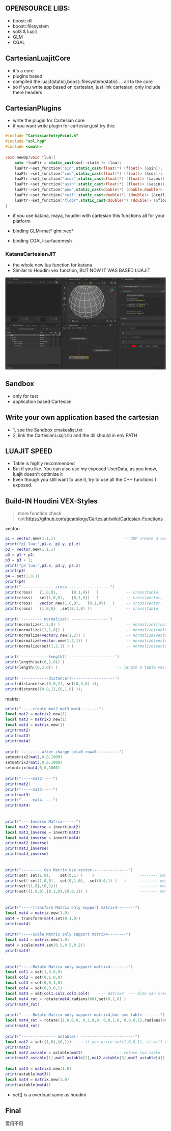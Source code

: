 ## OPENSOURCE LIBS:
* boost::dll
* boost::filesystem
* sol3 & luajit
* GLM
* CGAL


## CartesianLuajitCore
* it's a core
* plugins based
* compiled the luajit(static),boost::filesystem(static) ... all to the core
* so if you write app based on cartesian, just link cartesian, only include there headers

## CartesianPlugins
* write the plugin for Cartesian core
* if you want write plugin for cartesian,just try this:
```C++
#include "CartesianEntryPoint.h"
#include "sol.hpp"
#include <cmath>

void newOp(void *lua){
    auto *luaPtr = static_cast<sol::state *> (lua);
    luaPtr->set_function("sin",static_cast<float(*) (float)> (&sin));
    luaPtr->set_function("cos",static_cast<float(*) (float)> (&cos));
    luaPtr->set_function("acos",static_cast<float(*) (float)> (&acos));
    luaPtr->set_function("asin",static_cast<float(*) (float)> (&asin));
    luaPtr->set_function("pow",static_cast<double(*) (double,double)> (&pow));
    luaPtr->set_function("ceil",static_cast<double(*) (double)> (&ceil));
    luaPtr->set_function("floor",static_cast<double(*) (double)> (&floor));
}
```
* if you use katana, maya, houdini with cartesian this functions all for your platform

* binding GLM::mat* glm::vec*
* binding CGAL::surfacemesh


### KatanaCartesianJIT
* the whole new lua function for katana
* Similar to Houdini vex function, BUT NOW IT WAS BASED LUAJIT

![](imgs/katana_01.png)


## Sandbox
* only for test 
* application based Cartesian


## Write your own application based the cartesian
* 1, see the Sandbox cmakeslist.txt
* 2, link the CartesianLuajit.lib and the dll should in env PATH 


## LUAJIT SPEED
* Table is highly recommended
* But if you like. You can also use my exposed UserData, as you know, luajit doesn't optimize it
* Even though you still want to use it, try to use all the C++ functions I exposed.

## Build-IN Houdini VEX-Styles
> more function check out:https://github.com/gearslogy/Cartesian/wiki/Cartesian-Functions

vector:

```lua
p1 = vector.new(1,1,1)                              -- OOP create a vector3
print("p1 lua:",p1.x, p1.y, p1.z)
p2 = vector.new(1,1,1)
p3 = p1 + p2;
p3 = p3 + 1;
print("p3 lua:",p3.x, p3.y, p3.z)
print(p3)
p4 = set(1,0,1)
print(p4)
print("-------------- cross ------------------")
print(cross(   {1,0,0},      {0,1,0})   )            -- cross(table,    table)
print(cross(   set(1,0,0),   {0,1,0})   )            -- cross(vector,   table)
print(cross(   vector.new(1,0,0),   {0,1,0})   )     -- cross(vector,   table)
print(cross(   {1,0,0}  ,set(0,1,0) ))               -- cross(table,   vector)

print('--------- normalize() ----------------')
print(normalize(1,2,0) )                             -- normalize(float,float,float) return vector
print(normalize({1,2,0}) )                           -- normalize(table) return vector
print(normalize(vector2.new(1,2)) )                  -- normalize(vector2) return vector2
print(normalize(vector.new(1,2,1)) )                 -- normalize(vector)  return vector
print(normalize(set(1,2,1) ) )                       -- normalize(vector)  return vector

print('------------length() --------------------')
print(length(set(0,2,0)) )
print(length({0,2,0}) )                          -- length a table vector

print('------------distance()-------------------')
print(distance(set(0,0,2), set(0,3,0) ));
print(distance({0,0,1},{0,1,0} ));

```


matrix:
```lua
print("-----create mat2 mat3 mat4 -------")
local mat2 = matrix2.new(1)
local mat3 = matrix3.new(1)
local mat4 = matrix.new(1)
print(mat2)
print(mat3)
print(mat4)

print('---------after change col=0 row=0----------')
setmatrix2(mat2,0,0,1000)
setmatrix3(mat3,0,0,1000)
setmatrix(mat4,0,0,1000)

print("-----mat2-----")
print(mat2)
print("-----mat3-----")
print(mat3)
print("-----mat4-----")
print(mat4)


print("----Inverse Matrix------")
local mat2_inverse = invert(mat2)
local mat3_inverse = invert(mat3)
local mat4_inverse = invert(mat4)
print(mat2_inverse)
print(mat3_inverse)
print(mat4_inverse)


print("--------- Gen Matrix Use vector----------------")
print(set( set(1,0),    set(0,1) )    )                    -------- matrix2
print(set( set(1,0,0),  set(0,1,0),  set(0,0,1) )   )      -------- matrix3 set() is a overload function
print(set({1,0},{0,1}))                                    -------- matrix2 with lua table
print(set({1,0,0},{0,1,0},{0,0,1}) )                       -------- matrix3 with lua table


print("-----Transform Matrix only support matrix4--------")
local mat4 = matrix.new(1.0)
mat4 = transform(mat4,set(0,1,0))
print(mat4)

print("-----Scale Matrix only support matrix4--------")
local mat4 = matrix.new(1.0)
mat4 = scale(mat4,set(0.5,0.5,0.2))
print(mat4)


print("-----Rotate Matrix only support matrix4--------")
local col1 = set(1,0,0,0)
local col2 = set(0,1,0,0)
local col3 = set(0,0,1,0)
local col4 = set(0,0,0,1)
local mat4 = set(col1,col2,col3,col4)    --- matrix4  --- also can create mat4 with : matrix.new(1.0) or matrix:new(1.0)
local mat4_rot = rotate(mat4,radians(60),set(0,1,0) )
print(mat4_rot)

print("-----Rotate Matrix only support matrix4,but use table--------")
local mat4_rot = rotate({1,0,0,0, 0,1,0,0, 0,0,1,0, 0,0,0,1},radians(60), {0,1,0})
print(mat4_rot)

print("--------------- astable() ------------------------")
local mat2 = set({1,0},{0,1})  ----if you write set(1,0,0,1), it will return vector4 type
print(mat2)
local mat2_astable = astable(mat2)              --- return lua table
print(mat2_astable[1],mat2_astable[2],mat2_astable[3],mat2_astable[4])

local mat3 = matrix3.new(1.0)
print(astable(mat3))
local mat4 = matrix.new(1.0)
print(astable(mat4))

```
* set() is a overload same as houdini



## Final
爱用不用
